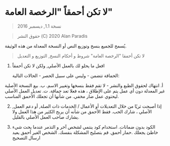 # لا تكن أحمقاً "الرخصة العامة"

> نسخة 1.1, ديسمبر 2016

> حقوق النشر (C) 2020 Alan Paradis

يُسمح للجميع بنسخ وتوزيع النص أو النسخة المعدلة
من هذه الوثيقة.

> لا تكن أحمقا "الرخصة العامة"
> شروط و أحكام النسخ, التوزيع و التعديل

1. افعل ما يحلو لك بالعمل الأصلي, ولكن لا تكن أحمقاً

   الحماقة تتضمن - وليس على سبيل الحصر - الحالات التالية:

 أ. انتهاك لحقوق الطبع والنشر - لا تقم فقط بنسخها وتغيير الاسم.
 ب. بيع النسخة الأصلية غير المعدلة دون أي عمل يتم على الإطلاق ، هذه فعلا تعد حماقة.
 ت. تعديل العمل الأصلي ليحتوي عمل ضار مخفي. من شأنها أن تجعلك الأحمق المناسب.

2. ,إذا أصبحت ثريًا من خلال التعديلات أو الأعمال / الخدمات ذات الصلة, أو دعم العمل الأصلي ،
شارك الحب. فقط الأحمق من شأنه أن يربح الكثير من هذا العمل ولا يشارك صاحب العمل الأصلي بالقليل.

3. الكود بدون ضمانات. استخدام كود ينتمي لشخص آخر و التذمر عندما يحث شيء خاطئ يجعلك
 .حمار أحمق. قم بتصليح المشكلة بنفسك. الشخص الغير أحمق يعيد ارسال التصحيح
